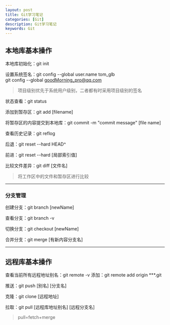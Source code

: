 ```yaml
---
layout: post
title: Git学习笔记
categories: [Git]
description: Git学习笔记
keywords: Git
---
```


## 本地库基本操作

本地库初始化：git init

设置系统签名：git config --global user.name tom_glb    
								  git config --global goodMorning_pro@qq.com

> 项目级别优先于系统用户级别，二者都有时采用项目级别的签名

状态查看：git status

添加到暂存区：git add [filename]

将暂存区的内容提交到本地库：git commit -m "commit message" [file name]



查看历史记录：git reflog 

后退：git reset --hard HEAD^

前进：git reset --hard [局部索引值]

比较文件差异：git diff [文件名]	

> 将工作区中的文件和暂存区进行比较

---

### 分支管理

创建分支：git branch [newName]

查看分支：git branch -v

切换分支：git checkout  [newName]

合并分支：git merge [有新内容分支名]

---

## 远程库基本操作

查看当前所有远程地址别名：git remote -v 
添加：git remote add origin ***.git

推送：git push [别名] [分支名]

克隆：git clone [远程地址]

拉取：git pull [远程库地址别名] [远程分支名]

> pull=fetch+merge